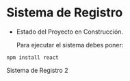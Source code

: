 <h1> Sistema de Registro</h1>

- Estado del Proyecto en Construcción.

  Para ejecutar el sistema debes poner:

```npm install react```

Sistema de Registro 2
